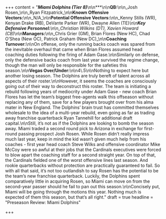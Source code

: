 +++
content = "**_Miami Dolphins (Tier 8)_**\n\n***\n\n**QB:**\n\n_Josh Rosen_\n\n_Ryan Fitzpatrick_\n\n**Known Offensive Vectors:**\n\n_N/A_\n\n**Potential Offensive Vectors:**\n\n_Kenny Stills (WR), Kenyan Drake (RB), DeVante Parker (WR), Dwayne Allen (TE)_\n\n**Key Defensive Personnel:**\n\n_Christian Wilkins (DT), Xavien Howard (CB)_\n\n**Managers:**\n\n_Chris Grier (GM), Brian Flores (New HC), Chad O’Shea (New OC), Patrick Graham (New DC)_\n\n**Coaching Turnover:**\n\nOn offense, only the running backs coach was spared from the inevitable overhaul that came when Brian Flores assumed head coaching duties following the firing of Adam Gase.\n\nSimilarly on defense, only the defensive backs coach from last year survived the regime change, though the man will only be responsible for the safeties this season.\n\n**Vegas Over/Under:**\n\n4\\.5\n\nNothing to expect here but another losing season. The Dolphins are truly bereft of talent across all aspects of their roster.\n\nHowever, it seems the coaches are consciously going out of their way to deconstruct this roster. The team is initiating a rebuild following years of mediocrity under Adam Gase - new coach Brian Flores has let the team’s biggest free-agents walk this offseason without replacing any of them, save for a few players brought over from his alma mater in New England. The Dolphins’ brain trust has committed themselves wholesale to the idea of a multi-year rebuild, even going as far as trading away franchise quarterback Ryan Tannehill for additional draft capital.\n\nStill, it’s not as if the Dolphins are looking to bomb the season away. Miami traded a second round pick to Arizona in exchange for first-round passing prospect Josh Rosen. While Rosen didn’t really impress much last year, keep in mind the kid wasn’t given much help from his coaches - first year head coach Steve Wilks and offensive coordinator Mike McCoy were so awful at their jobs that the Cardinals executives were forced to blow apart the coaching staff for a second straight year. On top of that, the Cardinals fielded one of the worst offensive lines last season. And rookie quarterbacks without protection are practically guaranteed to fail. So with all that said, it’s not too outlandish to say Rosen has the potential to be the team’s new franchise quarterback. Luckily, the Dolphins spent comparatively little in acquiring Rosen, so Miami can move on from the second-year passer should he fail to pan out this season.\n\nConcisely put, Miami will be going through the motions this year. Nothing much is expected of them this season, but that’s all right."
draft = true
headline = "Preseason Review: Miami Dolphins"

+++

